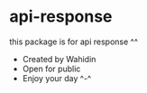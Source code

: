 # api-response
this package is for api response ^^

* Created by Wahidin
* Open for public
* Enjoy your day ^-^
